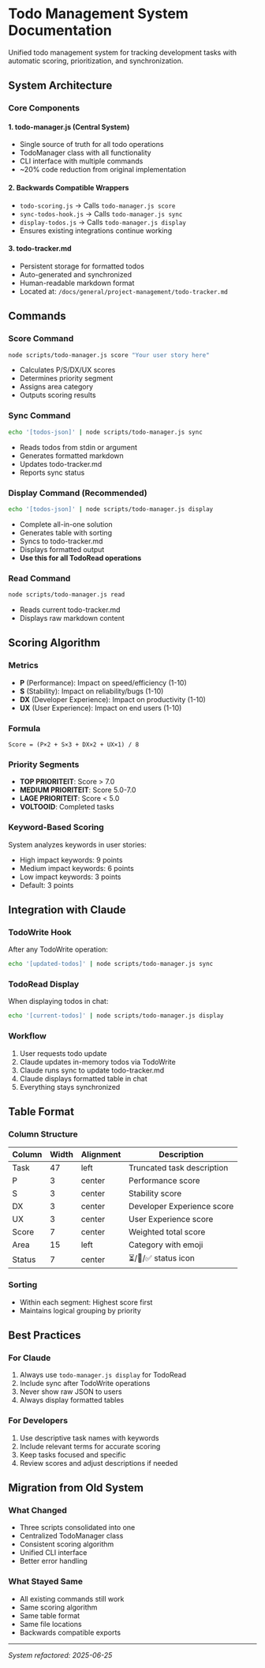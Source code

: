 # Todo Management System Documentation

<overview>
Unified todo management system for tracking development tasks with automatic scoring, prioritization, and synchronization.
</overview>

## System Architecture

### Core Components

#### 1. **todo-manager.js** (Central System)
- Single source of truth for all todo operations
- TodoManager class with all functionality
- CLI interface with multiple commands
- ~20% code reduction from original implementation

#### 2. **Backwards Compatible Wrappers**
- `todo-scoring.js` → Calls `todo-manager.js score`
- `sync-todos-hook.js` → Calls `todo-manager.js sync`
- `display-todos.js` → Calls `todo-manager.js display`
- Ensures existing integrations continue working

#### 3. **todo-tracker.md**
- Persistent storage for formatted todos
- Auto-generated and synchronized
- Human-readable markdown format
- Located at: `/docs/general/project-management/todo-tracker.md`

## Commands

### Score Command
```bash
node scripts/todo-manager.js score "Your user story here"
```
- Calculates P/S/DX/UX scores
- Determines priority segment
- Assigns area category
- Outputs scoring results

### Sync Command
```bash
echo '[todos-json]' | node scripts/todo-manager.js sync
```
- Reads todos from stdin or argument
- Generates formatted markdown
- Updates todo-tracker.md
- Reports sync status

### Display Command (Recommended)
```bash
echo '[todos-json]' | node scripts/todo-manager.js display
```
- Complete all-in-one solution
- Generates table with sorting
- Syncs to todo-tracker.md
- Displays formatted output
- **Use this for all TodoRead operations**

### Read Command
```bash
node scripts/todo-manager.js read
```
- Reads current todo-tracker.md
- Displays raw markdown content

## Scoring Algorithm

### Metrics
- **P** (Performance): Impact on speed/efficiency (1-10)
- **S** (Stability): Impact on reliability/bugs (1-10)
- **DX** (Developer Experience): Impact on productivity (1-10)
- **UX** (User Experience): Impact on end users (1-10)

### Formula
```
Score = (P×2 + S×3 + DX×2 + UX×1) / 8
```

### Priority Segments
- **TOP PRIORITEIT**: Score > 7.0
- **MEDIUM PRIORITEIT**: Score 5.0-7.0
- **LAGE PRIORITEIT**: Score < 5.0
- **VOLTOOID**: Completed tasks

### Keyword-Based Scoring
System analyzes keywords in user stories:
- High impact keywords: 9 points
- Medium impact keywords: 6 points
- Low impact keywords: 3 points
- Default: 3 points

## Integration with Claude

### TodoWrite Hook
After any TodoWrite operation:
```bash
echo '[updated-todos]' | node scripts/todo-manager.js sync
```

### TodoRead Display
When displaying todos in chat:
```bash
echo '[current-todos]' | node scripts/todo-manager.js display
```

### Workflow
1. User requests todo update
2. Claude updates in-memory todos via TodoWrite
3. Claude runs sync to update todo-tracker.md
4. Claude displays formatted table in chat
5. Everything stays synchronized

## Table Format

### Column Structure
| Column | Width | Alignment | Description |
|--------|-------|-----------|-------------|
| Task | 47 | left | Truncated task description |
| P | 3 | center | Performance score |
| S | 3 | center | Stability score |
| DX | 3 | center | Developer Experience score |
| UX | 3 | center | User Experience score |
| Score | 7 | center | Weighted total score |
| Area | 15 | left | Category with emoji |
| Status | 7 | center | ⏳/🔄/✅ status icon |

### Sorting
- Within each segment: Highest score first
- Maintains logical grouping by priority

## Best Practices

### For Claude
1. Always use `todo-manager.js display` for TodoRead
2. Include sync after TodoWrite operations
3. Never show raw JSON to users
4. Always display formatted tables

### For Developers
1. Use descriptive task names with keywords
2. Include relevant terms for accurate scoring
3. Keep tasks focused and specific
4. Review scores and adjust descriptions if needed

## Migration from Old System

### What Changed
- Three scripts consolidated into one
- Centralized TodoManager class
- Consistent scoring algorithm
- Unified CLI interface
- Better error handling

### What Stayed Same
- All existing commands still work
- Same scoring algorithm
- Same table format
- Same file locations
- Backwards compatible exports

---

*System refactored: 2025-06-25*